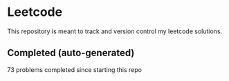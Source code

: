 # Leetcode

This repository is meant to track and version control my leetcode solutions.

## Completed (auto-generated)

73 problems completed since starting this repo
